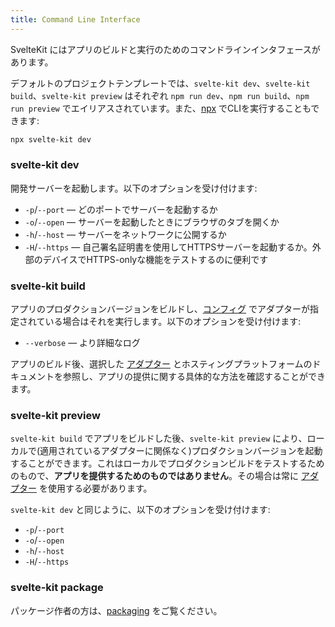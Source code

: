```yaml
---
title: Command Line Interface
---
```


SvelteKit にはアプリのビルドと実行のためのコマンドラインインタフェースがあります。

デフォルトのプロジェクトテンプレートでは、`svelte-kit dev`、`svelte-kit build`、`svelte-kit preview` はそれぞれ `npm run dev`、`npm run build`、`npm run preview` でエイリアスされています。また、[npx](https://www.npmjs.com/package/npx) でCLIを実行することもできます:

```bash
npx svelte-kit dev
```

### svelte-kit dev

開発サーバーを起動します。以下のオプションを受け付けます:

- `-p`/`--port` — どのポートでサーバーを起動するか
- `-o`/`--open` — サーバーを起動したときにブラウザのタブを開くか
- `-h`/`--host` — サーバーをネットワークに公開するか
- `-H`/`--https` — 自己署名証明書を使用してHTTPSサーバーを起動するか。外部のデバイスでHTTPS-onlyな機能をテストするのに便利です

### svelte-kit build

アプリのプロダクションバージョンをビルドし、[コンフィグ](#configuration) でアダプターが指定されている場合はそれを実行します。以下のオプションを受け付けます:

- `--verbose` — より詳細なログ

アプリのビルド後、選択した [アダプター](#adapters) とホスティングプラットフォームのドキュメントを参照し、アプリの提供に関する具体的な方法を確認することができます。

### svelte-kit preview

`svelte-kit build` でアプリをビルドした後、`svelte-kit preview` により、ローカルで(適用されているアダプターに関係なく)プロダクションバージョンを起動することができます。これはローカルでプロダクションビルドをテストするためのもので、**アプリを提供するためのものではありません**。その場合は常に [アダプター](#adapters) を使用する必要があります。

`svelte-kit dev` と同じように、以下のオプションを受け付けます:

- `-p`/`--port`
- `-o`/`--open`
- `-h`/`--host`
- `-H`/`--https`

### svelte-kit package

パッケージ作者の方は、[packaging](#packaging) をご覧ください。
